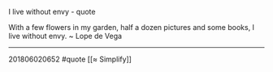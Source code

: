 I live without envy - quote

With a few flowers in my garden, half a dozen pictures and some books, I live without envy.
~ Lope de Vega

---
201806020652
#quote [[≈ Simplify]]